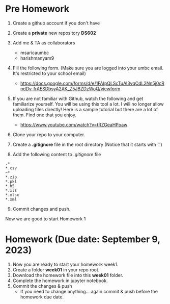 # Pre Homework
1. Create a github account if you don't have
2. Create a __private__ new repository __DS602__
3. Add me & TA as collaborators
   * msaricaumbc
   * harishmanyam9
4. Fill the following form. (Make sure you are logged into your umbc email. It's restricted to your school email)
   * https://docs.google.com/forms/d/e/1FAIpQLScTuAl3vqCdL2Nn5j0cRndDv-frAESDbsyA2AK_Z5JBZDzWoQ/viewform
5. If you are not familiar with Github, watch the following and get familiarize yourself. You will be using this tool a lot. I will no longer allow uploading files directly! Here is a sample tutorial but there are a lot of them. Find one that you enjoy.
   *   https://www.youtube.com/watch?v=tRZGeaHPoaw

6. Clone your repo to your computer.
7. Create a __.gitignore__ file in the root directory (Notice that it starts with '.')
8. Add the following content to _.gitignore_ file
```
.*
*.csv
~*
*.zip
*.pkl
*.h5
*.xls
*.xlsx
*.xml
```

9. Commit changes and push.

Now we are good to start Homework 1
# Homework (Due date: September 9, 2023)

1. Now you are ready to start your homework week1.
1. Create a folder __week01__ in your repo root. 
2. Download the homework file into this __week01__ folder. 
3. Complete the homework in jupyter notebook.
4. Commit the changes & push 
   * If you need to change anything... again commit & push before the homework due date.